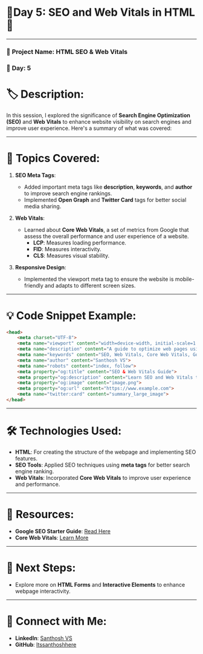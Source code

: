 # 📄Day 5: SEO and Web Vitals in HTML 📄

---

### 📌 **Project Name**: **HTML SEO & Web Vitals**

### 📅 **Day**: 5  
# 🏷 **Description**:  
In this session, I explored the significance of **Search Engine Optimization (SEO)** and **Web Vitals** to enhance website visibility on search engines and improve user experience. Here's a summary of what was covered:

---

# 🚀 **Topics Covered**:

1. **SEO Meta Tags**:
   - Added important meta tags like **description**, **keywords**, and **author** to improve search engine rankings.
   - Implemented **Open Graph** and **Twitter Card** tags for better social media sharing.

2. **Web Vitals**:
   - Learned about **Core Web Vitals**, a set of metrics from Google that assess the overall performance and user experience of a website.
     - **LCP**: Measures loading performance.
     - **FID**: Measures interactivity.
     - **CLS**: Measures visual stability.

3. **Responsive Design**:
   - Implemented the viewport meta tag to ensure the website is mobile-friendly and adapts to different screen sizes.

---

# 💡 **Code Snippet Example**:
```html
<head>
    <meta charset="UTF-8">
    <meta name="viewport" content="width=device-width, initial-scale=1.0">
    <meta name="description" content="A guide to optimize web pages using SEO and Web Vitals.">
    <meta name="keywords" content="SEO, Web Vitals, Core Web Vitals, Google, HTML, Web Performance">
    <meta name="author" content="Santhosh VS">
    <meta name="robots" content="index, follow">
    <meta property="og:title" content="SEO & Web Vitals Guide">
    <meta property="og:description" content="Learn SEO and Web Vitals to optimize your web pages.">
    <meta property="og:image" content="image.png">
    <meta property="og:url" content="https://www.example.com">
    <meta name="twitter:card" content="summary_large_image">
</head>
```

---

# 🛠 **Technologies Used**:
- **HTML**: For creating the structure of the webpage and implementing SEO features.
- **SEO Tools**: Applied SEO techniques using **meta tags** for better search engine ranking.
- **Web Vitals**: Incorporated **Core Web Vitals** to improve user experience and performance.

---

# 📖 **Resources**:
- **Google SEO Starter Guide**: [Read Here](https://developers.google.com/search/docs/fundamentals/seo-starter-guide)
- **Core Web Vitals**: [Learn More](https://web.dev/vitals/)

---

# 📝 **Next Steps**:
- Explore more on **HTML Forms** and **Interactive Elements** to enhance webpage interactivity.

---

# 🔗 **Connect with Me**:
- **LinkedIn**: [Santhosh VS](https://www.linkedin.com/in/thesanthoshvs/)
- **GitHub**: [Itssanthoshhere](https://github.com/Itssanthoshhere)
